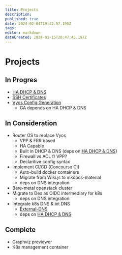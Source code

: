 ```yaml
---
title: Projects
description: 
published: true
date: 2024-02-04T19:42:57.195Z
tags: 
editor: markdown
dateCreated: 2024-01-15T20:47:45.197Z
---
```


# Projects
## In Progres
- [HA DHCP & DNS](/projects/ha-dhcp-dns)
- [SSH Certificates](/projects/ssh-certs)
- [Vyos Config Generation](/projects/vyos)
  - GA depends on HA DHCP & DNS
## In Consideration
- Router OS to replace Vyos
  - VPP & FRR based
  - HA Capable
  - Built in DHCP & DNS (deps on [HA DHCP & DNS](/projects/ha-dhcp-dns))
  - Firewall vs ACL f/ VPP?
  - Declaritive config syntax
- Implement CI/CD (Concourse CI)
  - Auto-build docker containers
  - Migrate from Wiki.js to mkdocs-material
  - deps on DNS integration
- Bare-metal openstack cluster
- Migrate to Dex as OIDC intermediary for k8s
  - deps on DNS integration
- Integrate k8s DNS & int DNS
  - [External-DNS](https://github.com/kubernetes-sigs/external-dns/tree/master)
  - deps on [HA DHCP & DNS](/projects/ha-dhcp-dns)
## Complete
- Graphviz previewer
- K8s management container